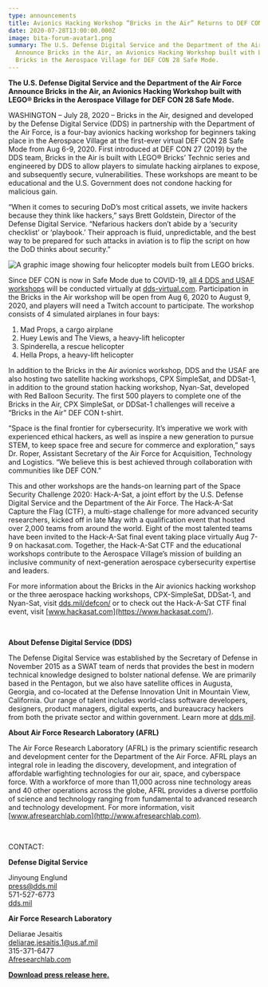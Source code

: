 ```yaml
---
type: announcements
title: Avionics Hacking Workshop “Bricks in the Air” Returns to DEF CON 28
date: 2020-07-28T13:00:00.000Z
image: bita-forum-avatar1.png
summary: The U.S. Defense Digital Service and the Department of the Air Force
  Announce Bricks in the Air, an Avionics Hacking Workshop built with LEGO®
  Bricks in the Aerospace Village for DEF CON 28 Safe Mode.
---
```


**The U.S. Defense Digital Service and the Department of the Air Force Announce Bricks in the Air, an Avionics Hacking Workshop built with LEGO® Bricks in the Aerospace Village for DEF CON 28 Safe Mode.**

WASHINGTON – July 28, 2020 – Bricks in the Air, designed and developed by the Defense Digital Service (DDS) in partnership with the Department of the Air Force, is a four-bay avionics hacking workshop for beginners taking place in the Aerospace Village at the first-ever virtual DEF CON 28 Safe Mode from Aug 6-9, 2020. First introduced at DEF CON 27 (2019) by the DDS team, Bricks in the Air is built with LEGO® Bricks’ Technic series and engineered by DDS to allow players to simulate hacking airplanes to expose, and subsequently secure, vulnerabilities. These workshops are meant to be educational and the U.S. Government does not condone hacking for malicious gain.

“When it comes to securing DoD’s most critical assets, we invite hackers because they think like hackers,” says Brett Goldstein, Director of the Defense Digital Service. “Nefarious hackers don’t abide by a ‘security checklist’ or ‘playbook.’ Their approach is fluid, unpredictable, and the best way to be prepared for such attacks in aviation is to flip the script on how the DoD thinks about security.”

![A graphic image showing four helicopter models built from LEGO bricks. ](06_bricksworkshopdds_modal_r5.png)

Since DEF CON is now in Safe Mode due to COVID-19, [all 4 DDS and USAF workshops](https://dds.mil/defcon/) will be conducted virtually at [dds-virtual.com](http://dds-virtual.com). Participation in the Bricks in the Air workshop will be open from Aug 6, 2020 to August 9, 2020, and players will need a Twitch account to participate. The workshop consists of 4 simulated airplanes in four bays:

1. Mad Props, a cargo airplane
2. Huey Lewis and The Views, a heavy-lift helicopter
3. Spinderella, a rescue helicopter
4. Hella Props, a heavy-lift helicopter

In addition to the Bricks in the Air avionics workshop, DDS and the USAF are also hosting two satellite hacking workshops, CPX SimpleSat, and DDSat-1, in addition to the ground station hacking workshop, Nyan-Sat, developed with Red Balloon Security. The first 500 players to complete one of the Bricks in the Air, CPX SimpleSat, or DDSat-1 challenges will receive a “Bricks in the Air” DEF CON t-shirt.

“Space is the final frontier for cybersecurity. It’s imperative we work with experienced ethical hackers, as well as inspire a new generation to pursue STEM, to keep space free and secure for commerce and exploration,” says Dr. Roper, Assistant Secretary of the Air Force for Acquisition, Technology and Logistics. “We believe this is best achieved through collaboration with communities like DEF CON.”

This and other workshops are the hands-on learning part of the Space Security Challenge 2020: Hack-A-Sat, a joint effort by the U.S. Defense Digital Service and the Department of the Air Force. The Hack-A-Sat Capture the Flag (CTF), a multi-stage challenge for more advanced security researchers, kicked off in late May with a qualification event that hosted over 2,000 teams from around the world. Eight of the most talented teams have been invited to the Hack-A-Sat final event taking place virtually Aug 7-9 on hackasat.com. Together, the Hack-A-Sat CTF and the educational workshops contribute to the Aerospace Village’s mission of building an inclusive community of next-generation aerospace cybersecurity expertise and leaders.

For more information about the Bricks in the Air avionics hacking workshop or the three aerospace hacking workshops, CPX-SimpleSat, DDSat-1, and Nyan-Sat, visit [dds.mil/defcon/](https://dds.mil/defcon/) or to check out the Hack-A-Sat CTF final event, visit [www.hackasat.com](https://www.hackasat.com/).

<br />

**About Defense Digital Service (DDS)**

The Defense Digital Service was established by the Secretary of Defense in November 2015 as a SWAT team of nerds that provides the best in modern technical knowledge designed to bolster national defense. We are primarily based in the Pentagon, but we also have satellite offices in Augusta, Georgia, and co-located at the Defense Innovation Unit in Mountain View, California. Our range of talent includes world-class software developers, designers, product managers, digital experts, and bureaucracy hackers from both the private sector and within government. Learn more at [dds.mil](https://dds.mil).

**About Air Force Research Laboratory (AFRL)**

The Air Force Research Laboratory (AFRL) is the primary scientific research and development center for the Department of the Air Force. AFRL plays an integral role in leading the discovery, development, and integration of affordable warfighting technologies for our air, space, and cyberspace force. With a workforce of more than 11,000 across nine technology areas and 40 other operations across the globe, AFRL provides a diverse portfolio of science and technology ranging from fundamental to advanced research and technology development. For more information, visit [www.afresearchlab.com](http://www.afresearchlab.com).

<br />

CONTACT:

**Defense Digital Service**

Jinyoung Englund<br />
press@dds.mil<br />
571-527-6773<br />
[dds.mil](https://dds.mil)

**Air Force Research Laboratory**

Deliarae Jesaitis<br />
deliarae.jesaitis.1@us.af.mil<br />
315-371-6477<br />
[Afresearchlab.com](https://afresearchlab.com/)

<a href="https://dds.mil/28.JULY.2020.l.DDS.Virtual.Workshop.PR.2.l.Bricks.in.the.Air.pdf" target="_blank" rel="noopener">**Download press release here.**</a>
